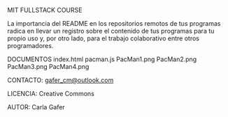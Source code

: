 MIT FULLSTACK COURSE

La importancia del README en los repositorios remotos de tus programas radica en llevar un registro sobre el contenido de tus programas para tu propio uso y, por otro lado, para el trabajo colaborativo entre otros programadores.

DOCUMENTOS
index.html
pacman.js
PacMan1.png
PacMan2.png
PacMan3.png
PacMan4.png


CONTACTO: gafer_cm@outlook.com 

LICENCIA: Creative Commons

AUTOR: Carla Gafer

